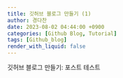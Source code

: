 ```yaml
---
title: 깃허브 블로그 만들기 (1)
author: 경다찬
date: 2023-08-02 04:44:00 +0900
categories: [Github Blog, Tutorial]
tags: [Github_blog]
render_with_liquid: false
---
```


깃허브 블로그 만들기: 포스트 테스트